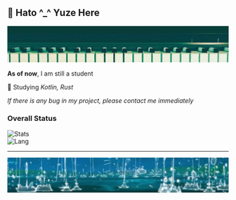 ## 👋 Hato ^_^ Yuze Here

<img src="/img.png"/>

**As of now**, I am still a student

🌱 Studying _Kotlin, Rust_

_If there is any bug in my project, please contact me immediately_
### Overall Status

![Stats](https://github-readme-stats.vercel.app/api?username=HatoYuze&show_icons=true&icon_color=096790&title_color=096790)    
![Lang](https://github-readme-stats.vercel.app/api/top-langs/?username=HatoYuze&layout=compact&title_color=096790&hide=javascript,html,css)   

---
![img_2.png](img_2.png)